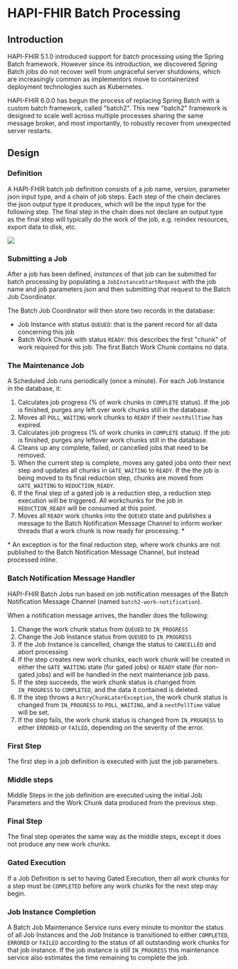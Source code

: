 # HAPI-FHIR Batch Processing

## Introduction

HAPI-FHIR 5.1.0 introduced support for batch processing using the Spring Batch framework.  However since its introduction, we discovered Spring Batch jobs do not recover well from ungraceful server shutdowns, which are increasingly common as implementors move to containerized deployment technologies such as Kubernetes.

HAPI-FHIR 6.0.0 has begun the process of replacing Spring Batch with a custom batch framework, called "batch2".  This new "batch2" framework is designed to scale well across multiple processes sharing the same message broker, and most importantly, to robustly recover from unexpected server restarts.

## Design

### Definition

A HAPI-FHIR batch job definition consists of a job name, version, parameter json input type, and a chain of job steps.  Each step of the chain declares the json output type it produces, which will be the input type for the following step.  The final step in the chain does not declare an output type as the final step will typically do the work of the job, e.g. reindex resources, export data to disk, etc.

<img src="/hapi-fhir/docs/images/job-definition.svg"/>

### Submitting a Job

After a job has been defined, *instances* of that job can be submitted for batch processing by populating a `JobInstanceStartRequest` with the job name and job parameters json and then submitting that request to the Batch Job Coordinator.

The Batch Job Coordinator will then store two records in the database:
- Job Instance with status `QUEUED`: that is the parent record for all data concerning this job
- Batch Work Chunk with status `READY`: this describes the first "chunk" of work required for this job. The first Batch Work Chunk contains no data.

### The Maintenance Job

A Scheduled Job runs periodically (once a minute).  For each Job Instance in the database, it:

1. Calculates job progress (% of work chunks in `COMPLETE` status). If the job is finished, purges any left over work chunks still in the database.
1. Moves all `POLL_WAITING` work chunks to `READY` if their `nextPollTime` has expired.
1. Calculates job progress (% of work chunks in `COMPLETE` status). If the job is finished, purges any leftover work chunks still in the database.
1. Cleans up any complete, failed, or cancelled jobs that need to be removed.
1. When the current step is complete, moves any gated jobs onto their next step and updates all chunks in `GATE_WAITING` to `READY`. If the the job is being moved to its final reduction step, chunks are moved from `GATE_WAITING` to `REDUCTION_READY`.
1. If the final step of a gated job is a reduction step, a reduction step execution will be triggered. All workchunks for the job in `REDUCTION_READY` will be consumed at this point.
1. Moves all `READY` work chunks into the `QUEUED` state and publishes a message to the Batch Notification Message Channel to inform worker threads that a work chunk is now ready for processing. \*

\* An exception is for the final reduction step, where work chunks are not published to the Batch Notification Message Channel,
but instead processed inline.

### Batch Notification Message Handler

HAPI-FHIR Batch Jobs run based on job notification messages of the Batch Notification Message Channel (named `batch2-work-notification`).

When a notification message arrives, the handler does the following:

1. Change the work chunk status from `QUEUED` to `IN_PROGRESS`
1. Change the Job Instance status from `QUEUED` to `IN_PROGRESS`
1. If the Job Instance is cancelled, change the status to `CANCELLED` and abort processing
1. If the step creates new work chunks, each work chunk will be created in either the `GATE_WAITING` state (for gated jobs) or `READY` state (for non-gated jobs) and will be handled in the next maintenance job pass.
1. If the step succeeds, the work chunk status is changed from `IN_PROGRESS` to `COMPLETED`, and the data it contained is deleted.
1. If the step throws a `RetryChunkLaterException`, the work chunk status is changed from `IN_PROGRESS` to `POLL_WAITING`, and a `nextPollTime` value will be set.
1. If the step fails, the work chunk status is changed from `IN_PROGRESS` to either `ERRORED` or `FAILED`, depending on the severity of the error.

### First Step

The first step in a job definition is executed with just the job parameters.

### Middle steps

Middle Steps in the job definition are executed using the initial Job Parameters and the Work Chunk data produced from the previous step.

### Final Step

The final step operates the same way as the middle steps, except it does not produce any new work chunks.

### Gated Execution

If a Job Definition is set to having Gated Execution, then all work chunks for a step must be `COMPLETED` before any work chunks for the next step may begin.

### Job Instance Completion

A Batch Job Maintenance Service runs every minute to monitor the status of all Job Instances and the Job Instance is transitioned to either `COMPLETED`, `ERRORED` or `FAILED` according to the status of all outstanding work chunks for that job instance. If the job instance is still `IN_PROGRESS` this maintenance service also estimates the time remaining to complete the job.
